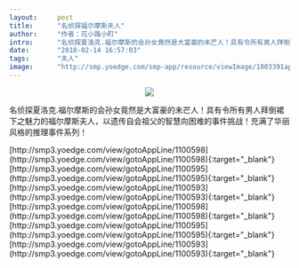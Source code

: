```yaml
---
layout:     post
title:      "名侦探福尔摩斯夫人"
author:     "作者：花小路小町"
intro:      "名侦探夏洛克.福尔摩斯的会孙女竟然是大富豪的未芒人！具有令所有男人拜倒裙下之魅力的福尔摩斯夫人，以遗传自会祖父的智慧向困难的事件挑战！充满了华丽风格的推理事件系列！"
date:       "2018-02-14 16:57:03"
tags:       "夫人"
image:      "http://smp.yoedge.com/smp-app/resource/viewImage/1003391appline.png"
---
```

<div style="text-align: center">
<p><img src="http://smp.yoedge.com/smp-app/resource/viewImage/1003391appline.png"/></p>
</div>
<p class="post-meta">
<span>名侦探夏洛克.福尔摩斯的会孙女竟然是大富豪的未芒人！具有令所有男人拜倒裙下之魅力的福尔摩斯夫人，以遗传自会祖父的智慧向困难的事件挑战！充满了华丽风格的推理事件系列！</span>
</p>
[http://smp3.yoedge.com/view/gotoAppLine/1100598](http://smp3.yoedge.com/view/gotoAppLine/1100598){:target="_blank"}
[http://smp3.yoedge.com/view/gotoAppLine/1100595](http://smp3.yoedge.com/view/gotoAppLine/1100595){:target="_blank"}
[http://smp3.yoedge.com/view/gotoAppLine/1100593](http://smp3.yoedge.com/view/gotoAppLine/1100593){:target="_blank"}
[http://smp3.yoedge.com/view/gotoAppLine/1100598](http://smp3.yoedge.com/view/gotoAppLine/1100598){:target="_blank"}
[http://smp3.yoedge.com/view/gotoAppLine/1100595](http://smp3.yoedge.com/view/gotoAppLine/1100595){:target="_blank"}
[http://smp3.yoedge.com/view/gotoAppLine/1100593](http://smp3.yoedge.com/view/gotoAppLine/1100593){:target="_blank"}


